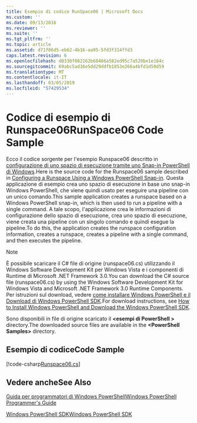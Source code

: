 ```yaml
---
title: Esempio di codice RunSpace06 | Microsoft Docs
ms.custom: ''
ms.date: 09/13/2016
ms.reviewer: ''
ms.suite: ''
ms.tgt_pltfrm: ''
ms.topic: article
ms.assetid: d71f86d5-eb62-4b16-aa95-5fd3f314ffd3
caps.latest.revision: 6
ms.openlocfilehash: d0330f082262b68486a582ed95c7a520be1e184c
ms.sourcegitcommit: 69abc5ad16e5dd29ddfb1853e266a4bfd1d59d59
ms.translationtype: MT
ms.contentlocale: it-IT
ms.lasthandoff: 03/05/2019
ms.locfileid: "57429534"
---
```

# <a name="runspace06-code-sample"></a><span data-ttu-id="08213-102">Codice di esempio di Runspace06</span><span class="sxs-lookup"><span data-stu-id="08213-102">RunSpace06 Code Sample</span></span>

<span data-ttu-id="08213-103">Ecco il codice sorgente per l'esempio Runspace06 descritto in [configurazione di uno spazio di esecuzione tramite uno Snap-in PowerShell di Windows](http://msdn.microsoft.com/en-us/a7289ee8-9732-49ee-91c7-d533e9538b83).</span><span class="sxs-lookup"><span data-stu-id="08213-103">Here is the source code for the Runspace06 sample described in [Configuring a Runspace Using a Windows PowerShell Snap-in](http://msdn.microsoft.com/en-us/a7289ee8-9732-49ee-91c7-d533e9538b83).</span></span> <span data-ttu-id="08213-104">Questa applicazione di esempio crea uno spazio di esecuzione in base uno snap-in Windows PowerShell, che viene quindi usato per eseguire una pipeline con un unico comando.</span><span class="sxs-lookup"><span data-stu-id="08213-104">This sample application creates a runspace based on a Windows PowerShell snap-in, which is then used to run a pipeline with a single command.</span></span> <span data-ttu-id="08213-105">A tale scopo, l'applicazione crea le informazioni di configurazione dello spazio di esecuzione, crea uno spazio di esecuzione, viene creata una pipeline con un singolo comando e quindi esegue la pipeline.</span><span class="sxs-lookup"><span data-stu-id="08213-105">To do this, the application creates the runspace configuration information, creates a runspace, creates a pipeline with a single command, and then executes the pipeline.</span></span>

> [!NOTE]
> <span data-ttu-id="08213-106">È possibile scaricare il C# file di origine (runspace06.cs) utilizzando il Windows Software Development Kit per Windows Vista e i componenti di Runtime di Microsoft .NET Framework 3.0.</span><span class="sxs-lookup"><span data-stu-id="08213-106">You can download the C# source file (runspace06.cs) by using the Windows Software Development Kit for Windows Vista and Microsoft .NET Framework 3.0 Runtime Components.</span></span> <span data-ttu-id="08213-107">Per istruzioni sul download, vedere [come installare Windows PowerShell e il Download di Windows PowerShell SDK](/powershell/developer/installing-the-windows-powershell-sdk).</span><span class="sxs-lookup"><span data-stu-id="08213-107">For download instructions, see [How to Install Windows PowerShell and Download the Windows PowerShell SDK](/powershell/developer/installing-the-windows-powershell-sdk).</span></span>
>
> <span data-ttu-id="08213-108">Sono disponibili in file di origine scaricato il  **\<esempi di PowerShell >** directory.</span><span class="sxs-lookup"><span data-stu-id="08213-108">The downloaded source files are available in the **\<PowerShell Samples>** directory.</span></span>

## <a name="code-sample"></a><span data-ttu-id="08213-109">Esempio di codice</span><span class="sxs-lookup"><span data-stu-id="08213-109">Code Sample</span></span>

[!code-csharp[Runspace06.cs](../../powershell-sdk-samples/SDK-2.0/csharp/Runspace06/Runspace06.cs#L11-L85 "Runspace06.cs")]

## <a name="see-also"></a><span data-ttu-id="08213-110">Vedere anche</span><span class="sxs-lookup"><span data-stu-id="08213-110">See Also</span></span>

[<span data-ttu-id="08213-111">Guida per programmatori di Windows PowerShell</span><span class="sxs-lookup"><span data-stu-id="08213-111">Windows PowerShell Programmer's Guide</span></span>](./windows-powershell-programmer-s-guide.md)

[<span data-ttu-id="08213-112">Windows PowerShell SDK</span><span class="sxs-lookup"><span data-stu-id="08213-112">Windows PowerShell SDK</span></span>](../windows-powershell-reference.md)